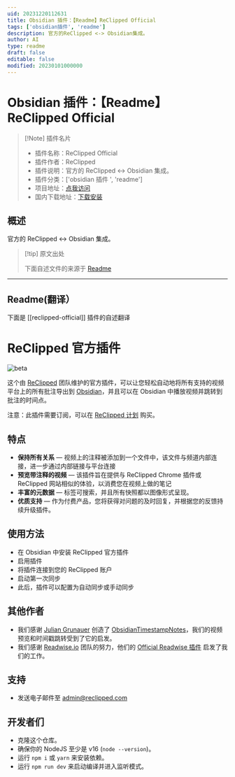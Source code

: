 ```yaml
---
uid: 20231220112631
title: Obsidian 插件：【Readme】ReClipped Official
tags: ['obsidian插件', 'readme']
description: 官方的ReClipped <-> Obsidian集成。
author: AI
type: readme
draft: false
editable: false
modified: 20230101000000
---
```


# Obsidian 插件：【Readme】ReClipped Official

> [!Note] 插件名片
> - 插件名称：ReClipped Official
> - 插件作者：ReClipped
> - 插件说明：官方的 ReClipped <-> Obsidian 集成。
> - 插件分类：['obsidian 插件 ', 'readme']
> - 项目地址：[点我访问](https://github.com/tech-reclipped/ReClipped-Obsidian-Official)
> - 国内下载地址：[下载安装](https://pkmer.cn/products/plugin/pluginMarket/?reclipped-official)

## 概述

官方的 ReClipped <-> Obsidian 集成。

> [!tip] 原文出处
>
>下面自述文件的来源于 [Readme](https://ghproxy.net/https://raw.githubusercontent.com/tech-reclipped/ReClipped-Obsidian-Official/master/README.md)

---

## Readme(翻译）

下面是 [[reclipped-official]] 插件的自述翻译

# ReClipped 官方插件

![beta](https://img.shields.io/badge/version-beta-orange)

这个由 [ReClipped](https://reclipped.com) 团队维护的官方插件，可以让您轻松自动地将所有支持的视频平台上的所有批注导出到 [Obsidian](https://obsidian.md)，并且可以在 Obsidian 中播放视频并跳转到批注的时间点。

注意：此插件需要订阅，可以在 [ReClipped 计划](https://reclipped.com/plans) 购买。

## 特点

* **保持所有关系** — 视频上的注释被添加到一个文件中，该文件与频道内部连接，进一步通过内部链接与平台连接
* **预览带注释的视频** — 该插件旨在提供与 ReClipped Chrome 插件或 ReClipped 网站相似的体验，以消费您在视频上做的笔记
* **丰富的元数据** — 标签可搜索，并且所有快照都以图像形式呈现。
* **优质支持** — 作为付费产品，您将获得对问题的及时回复，并根据您的反馈持续升级插件。

## 使用方法

* 在 Obsidian 中安装 ReClipped 官方插件
* 启用插件
* 将插件连接到您的 ReClipped 账户
* 启动第一次同步
* 此后，插件可以配置为自动同步或手动同步

## 其他作者

- 我们感谢 [Julian Grunauer](https://github.com/juliang22) 创造了 [ObsidianTimestampNotes](https://github.com/juliang22/ObsidianTimestampNotes)，我们的视频预览和时间戳跳转受到了它的启发。
- 我们感谢 [Readwise.io](https://readwise.io/) 团队的努力，他们的 [Official Readwise 插件](https://github.com/readwiseio/obsidian-readwise) 启发了我们的工作。

## 支持

* 发送电子邮件至 admin@reclipped.com

## 开发者们

- 克隆这个仓库。
- 确保你的 NodeJS 至少是 v16 (`node --version`)。
- 运行 `npm i` 或 `yarn` 来安装依赖。
- 运行 `npm run dev` 来启动编译并进入监听模式。



